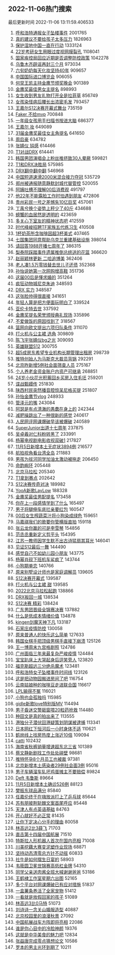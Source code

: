 ## 2022-11-06热门搜索 
最后更新时间 2022-11-06 13:11:59.406533 
1. [呼和浩特通报女子坠楼事件](https://s.weibo.com/weibo?q=%23%E5%91%BC%E5%92%8C%E6%B5%A9%E7%89%B9%E9%80%9A%E6%8A%A5%E5%A5%B3%E5%AD%90%E5%9D%A0%E6%A5%BC%E4%BA%8B%E4%BB%B6%23&t=31&band_rank=4&Refer=top) 2001765
1. [真的建议不要给孩子太多压力](https://s.weibo.com/weibo?q=%23%E7%9C%9F%E7%9A%84%E5%BB%BA%E8%AE%AE%E4%B8%8D%E8%A6%81%E7%BB%99%E5%AD%A9%E5%AD%90%E5%A4%AA%E5%A4%9A%E5%8E%8B%E5%8A%9B%23&t=31&band_rank=2&Refer=top) 1826963
1. [保护湿地中国一直在行动](https://s.weibo.com/weibo?q=%23%E4%BF%9D%E6%8A%A4%E6%B9%BF%E5%9C%B0%E4%B8%AD%E5%9B%BD%E4%B8%80%E7%9B%B4%E5%9C%A8%E8%A1%8C%E5%8A%A8%23&t=31&band_rank=3&Refer=top) 1333124
1. [22岁考研女生用眼过度视网膜裂孔](https://s.weibo.com/weibo?q=%2322%E5%B2%81%E8%80%83%E7%A0%94%E5%A5%B3%E7%94%9F%E7%94%A8%E7%9C%BC%E8%BF%87%E5%BA%A6%E8%A7%86%E7%BD%91%E8%86%9C%E8%A3%82%E5%AD%94%23&t=31&band_rank=29&Refer=top) 1108041
1. [国家疾控局回应近期是否调整防控政策](https://s.weibo.com/weibo?q=%23%E5%9B%BD%E5%AE%B6%E7%96%BE%E6%8E%A7%E5%B1%80%E5%9B%9E%E5%BA%94%E8%BF%91%E6%9C%9F%E6%98%AF%E5%90%A6%E8%B0%83%E6%95%B4%E9%98%B2%E6%8E%A7%E6%94%BF%E7%AD%96%23&t=31&band_rank=1&Refer=top) 1042278
1. [乌鲁木齐辟谣再封三个月](https://s.weibo.com/weibo?q=%23%E4%B9%8C%E9%B2%81%E6%9C%A8%E9%BD%90%E8%BE%9F%E8%B0%A3%E5%86%8D%E5%B0%81%E4%B8%89%E4%B8%AA%E6%9C%88%23&t=31&band_rank=2&Refer=top) 973034
1. [六旬奶奶每天化妆坚持40年](https://s.weibo.com/weibo?q=%23%E5%85%AD%E6%97%AC%E5%A5%B6%E5%A5%B6%E6%AF%8F%E5%A4%A9%E5%8C%96%E5%A6%86%E5%9D%9A%E6%8C%8140%E5%B9%B4%23&t=31&band_rank=1&Refer=top) 909657
1. [中国国际进口博览会](https://s.weibo.com/weibo?q=%23%E4%B8%AD%E5%9B%BD%E5%9B%BD%E9%99%85%E8%BF%9B%E5%8F%A3%E5%8D%9A%E8%A7%88%E4%BC%9A%23&t=31&band_rank=3&Refer=top) 906055
1. [何炅王凯主持金鹰节颁奖晚会](https://s.weibo.com/weibo?q=%23%E4%BD%95%E7%82%85%E7%8E%8B%E5%87%AF%E4%B8%BB%E6%8C%81%E9%87%91%E9%B9%B0%E8%8A%82%E9%A2%81%E5%A5%96%E6%99%9A%E4%BC%9A%23&t=31&band_rank=2&Refer=top) 901389
1. [金鹰奖最佳男女主提名](https://s.weibo.com/weibo?q=%23%E9%87%91%E9%B9%B0%E5%A5%96%E6%9C%80%E4%BD%B3%E7%94%B7%E5%A5%B3%E4%B8%BB%E6%8F%90%E5%90%8D%23&t=31&band_rank=24&Refer=top) 898993
1. [女生收到男友礼物打开全是拉菲草](https://s.weibo.com/weibo?q=%23%E5%A5%B3%E7%94%9F%E6%94%B6%E5%88%B0%E7%94%B7%E5%8F%8B%E7%A4%BC%E7%89%A9%E6%89%93%E5%BC%80%E5%85%A8%E6%98%AF%E6%8B%89%E8%8F%B2%E8%8D%89%23&t=31&band_rank=4&Refer=top) 856749
1. [女孩染怪病后腰长出浓密毛发](https://s.weibo.com/weibo?q=%23%E5%A5%B3%E5%AD%A9%E6%9F%93%E6%80%AA%E7%97%85%E5%90%8E%E8%85%B0%E9%95%BF%E5%87%BA%E6%B5%93%E5%AF%86%E6%AF%9B%E5%8F%91%23&t=31&band_rank=50&Refer=top) 793457
1. [王嘉尔S12决赛开幕式舞台](https://s.weibo.com/weibo?q=%23%E7%8E%8B%E5%98%89%E5%B0%94S12%E5%86%B3%E8%B5%9B%E5%BC%80%E5%B9%95%E5%BC%8F%E8%88%9E%E5%8F%B0%23&t=31&band_rank=1&Refer=top) 735159
1. [Faker 不给mvp](https://s.weibo.com/weibo?q=Faker%20%E4%B8%8D%E7%BB%99mvp&t=31&band_rank=5&Refer=top) 700848
1. [一年级女孩用手扫描书按进大脑](https://s.weibo.com/weibo?q=%23%E4%B8%80%E5%B9%B4%E7%BA%A7%E5%A5%B3%E5%AD%A9%E7%94%A8%E6%89%8B%E6%89%AB%E6%8F%8F%E4%B9%A6%E6%8C%89%E8%BF%9B%E5%A4%A7%E8%84%91%23&t=31&band_rank=9&Refer=top) 686377
1. [王嘉尔 妆](https://s.weibo.com/weibo?q=%E7%8E%8B%E5%98%89%E5%B0%94%20%E5%A6%86&t=31&band_rank=6&Refer=top) 649089
1. [31届金鹰奖最佳女主角提名](https://s.weibo.com/weibo?q=%2331%E5%B1%8A%E9%87%91%E9%B9%B0%E5%A5%96%E6%9C%80%E4%BD%B3%E5%A5%B3%E4%B8%BB%E8%A7%92%E6%8F%90%E5%90%8D%23&t=31&band_rank=5&Refer=top) 641650
1. [周启豪](https://s.weibo.com/weibo?q=%E5%91%A8%E5%90%AF%E8%B1%AA&t=31&band_rank=5&Refer=top) 634782
1. [张婧仪 钝感](https://s.weibo.com/weibo?q=%E5%BC%A0%E5%A9%A7%E4%BB%AA%20%E9%92%9D%E6%84%9F&t=31&band_rank=5&Refer=top) 614466
1. [T1对战DRX](https://s.weibo.com/weibo?q=%23T1%E5%AF%B9%E6%88%98DRX%23&t=31&band_rank=17&Refer=top) 614441
1. [韩国男团演唱会上粉丝推挤致30人晕厥](https://s.weibo.com/weibo?q=%23%E9%9F%A9%E5%9B%BD%E7%94%B7%E5%9B%A2%E6%BC%94%E5%94%B1%E4%BC%9A%E4%B8%8A%E7%B2%89%E4%B8%9D%E6%8E%A8%E6%8C%A4%E8%87%B430%E4%BA%BA%E6%99%95%E5%8E%A5%23&t=31&band_rank=31&Refer=top) 599821
1. [T1和DRX决胜局](https://s.weibo.com/weibo?q=%23T1%E5%92%8CDRX%E5%86%B3%E8%83%9C%E5%B1%80%23&t=31&band_rank=7&Refer=top) 575985
1. [DRX翻中翻中翻](https://s.weibo.com/weibo?q=%23DRX%E7%BF%BB%E4%B8%AD%E7%BF%BB%E4%B8%AD%E7%BF%BB%23&t=31&band_rank=36&Refer=top) 546968
1. [中国短道速滑2000米混合接力夺冠](https://s.weibo.com/weibo?q=%23%E4%B8%AD%E5%9B%BD%E7%9F%AD%E9%81%93%E9%80%9F%E6%BB%912000%E7%B1%B3%E6%B7%B7%E5%90%88%E6%8E%A5%E5%8A%9B%E5%A4%BA%E5%86%A0%23&t=31&band_rank=7&Refer=top) 535729
1. [郑州被通报随意静默封城代替管控](https://s.weibo.com/weibo?q=%23%E9%83%91%E5%B7%9E%E8%A2%AB%E9%80%9A%E6%8A%A5%E9%9A%8F%E6%84%8F%E9%9D%99%E9%BB%98%E5%B0%81%E5%9F%8E%E4%BB%A3%E6%9B%BF%E7%AE%A1%E6%8E%A7%23&t=31&band_rank=6&Refer=top) 520055
1. [阿姨吐槽不理解00后消费观](https://s.weibo.com/weibo?q=%23%E9%98%BF%E5%A7%A8%E5%90%90%E6%A7%BD%E4%B8%8D%E7%90%86%E8%A7%A300%E5%90%8E%E6%B6%88%E8%B4%B9%E8%A7%82%23&t=31&band_rank=7&Refer=top) 491797
1. [他22年不能露脸工作时怕遇到朋友](https://s.weibo.com/weibo?q=%23%E4%BB%9622%E5%B9%B4%E4%B8%8D%E8%83%BD%E9%9C%B2%E8%84%B8%E5%B7%A5%E4%BD%9C%E6%97%B6%E6%80%95%E9%81%87%E5%88%B0%E6%9C%8B%E5%8F%8B%23&t=31&band_rank=12&Refer=top) 472806
1. [贵州彩民一号之差憾失10亿巨奖](https://s.weibo.com/weibo?q=%23%E8%B4%B5%E5%B7%9E%E5%BD%A9%E6%B0%91%E4%B8%80%E5%8F%B7%E4%B9%8B%E5%B7%AE%E6%86%BE%E5%A4%B110%E4%BA%BF%E5%B7%A8%E5%A5%96%23&t=31&band_rank=40&Refer=top) 457061
1. [丁禹兮换个姿势上秤少了40斤](https://s.weibo.com/weibo?q=%23%E4%B8%81%E7%A6%B9%E5%85%AE%E6%8D%A2%E4%B8%AA%E5%A7%BF%E5%8A%BF%E4%B8%8A%E7%A7%A4%E5%B0%91%E4%BA%8640%E6%96%A4%23&t=31&band_rank=9&Refer=top) 434688
1. [螃蟹的血居然是透明的](https://s.weibo.com/weibo?q=%23%E8%9E%83%E8%9F%B9%E7%9A%84%E8%A1%80%E5%B1%85%E7%84%B6%E6%98%AF%E9%80%8F%E6%98%8E%E7%9A%84%23&t=31&band_rank=9&Refer=top) 423659
1. [多关心下室友的精神状态吧](https://s.weibo.com/weibo?q=%23%E5%A4%9A%E5%85%B3%E5%BF%83%E4%B8%8B%E5%AE%A4%E5%8F%8B%E7%9A%84%E7%B2%BE%E7%A5%9E%E7%8A%B6%E6%80%81%E5%90%A7%23&t=31&band_rank=8&Refer=top) 412559
1. [时代峰峻招聘TF家族五代练习生](https://s.weibo.com/weibo?q=%23%E6%97%B6%E4%BB%A3%E5%B3%B0%E5%B3%BB%E6%8B%9B%E8%81%98TF%E5%AE%B6%E6%97%8F%E4%BA%94%E4%BB%A3%E7%BB%83%E4%B9%A0%E7%94%9F%23&t=31&band_rank=11&Refer=top) 410508
1. [1杯奶茶所含咖啡因超3杯美式](https://s.weibo.com/weibo?q=%231%E6%9D%AF%E5%A5%B6%E8%8C%B6%E6%89%80%E5%90%AB%E5%92%96%E5%95%A1%E5%9B%A0%E8%B6%853%E6%9D%AF%E7%BE%8E%E5%BC%8F%23&t=31&band_rank=46&Refer=top) 407465
1. [七国集团同意帮助乌克兰重建基础设施](https://s.weibo.com/weibo?q=%23%E4%B8%83%E5%9B%BD%E9%9B%86%E5%9B%A2%E5%90%8C%E6%84%8F%E5%B8%AE%E5%8A%A9%E4%B9%8C%E5%85%8B%E5%85%B0%E9%87%8D%E5%BB%BA%E5%9F%BA%E7%A1%80%E8%AE%BE%E6%96%BD%23&t=31&band_rank=10&Refer=top) 398014
1. [请回答1988开播七周年了](https://s.weibo.com/weibo?q=%23%E8%AF%B7%E5%9B%9E%E7%AD%941988%E5%BC%80%E6%92%AD%E4%B8%83%E5%91%A8%E5%B9%B4%E4%BA%86%23&t=31&band_rank=28&Refer=top) 386315
1. [梨泰院踩踏事件遗属推倒总统送的花篮](https://s.weibo.com/weibo?q=%23%E6%A2%A8%E6%B3%B0%E9%99%A2%E8%B8%A9%E8%B8%8F%E4%BA%8B%E4%BB%B6%E9%81%97%E5%B1%9E%E6%8E%A8%E5%80%92%E6%80%BB%E7%BB%9F%E9%80%81%E7%9A%84%E8%8A%B1%E7%AF%AE%23&t=31&band_rank=10&Refer=top) 366620
1. [赵丽颖林更新 二哈追博美](https://s.weibo.com/weibo?q=%E8%B5%B5%E4%B8%BD%E9%A2%96%E6%9E%97%E6%9B%B4%E6%96%B0%20%E4%BA%8C%E5%93%88%E8%BF%BD%E5%8D%9A%E7%BE%8E&t=31&band_rank=11&Refer=top) 362406
1. [老人凑1.5万零钱替去世儿子还债](https://s.weibo.com/weibo?q=%23%E8%80%81%E4%BA%BA%E5%87%911.5%E4%B8%87%E9%9B%B6%E9%92%B1%E6%9B%BF%E5%8E%BB%E4%B8%96%E5%84%BF%E5%AD%90%E8%BF%98%E5%80%BA%23&t=31&band_rank=10&Refer=top) 352368
1. [孙怡说她第一次网购增高鞋](https://s.weibo.com/weibo?q=%23%E5%AD%99%E6%80%A1%E8%AF%B4%E5%A5%B9%E7%AC%AC%E4%B8%80%E6%AC%A1%E7%BD%91%E8%B4%AD%E5%A2%9E%E9%AB%98%E9%9E%8B%23&t=31&band_rank=11&Refer=top) 351736
1. [这届00后是懂求婚的](https://s.weibo.com/weibo?q=%23%E8%BF%99%E5%B1%8A00%E5%90%8E%E6%98%AF%E6%87%82%E6%B1%82%E5%A9%9A%E7%9A%84%23&t=31&band_rank=19&Refer=top) 351264
1. [疯狂动物城尼克朱迪](https://s.weibo.com/weibo?q=%E7%96%AF%E7%8B%82%E5%8A%A8%E7%89%A9%E5%9F%8E%E5%B0%BC%E5%85%8B%E6%9C%B1%E8%BF%AA&t=31&band_rank=14&Refer=top) 348593
1. [DRX 实力](https://s.weibo.com/weibo?q=DRX%20%E5%AE%9E%E5%8A%9B&t=31&band_rank=13&Refer=top) 348587
1. [这张脸帅得很直接](https://s.weibo.com/weibo?q=%23%E8%BF%99%E5%BC%A0%E8%84%B8%E5%B8%85%E5%BE%97%E5%BE%88%E7%9B%B4%E6%8E%A5%23&t=31&band_rank=12&Refer=top) 341651
1. [年轻人算是把方便面玩明白了](https://s.weibo.com/weibo?q=%23%E5%B9%B4%E8%BD%BB%E4%BA%BA%E7%AE%97%E6%98%AF%E6%8A%8A%E6%96%B9%E4%BE%BF%E9%9D%A2%E7%8E%A9%E6%98%8E%E7%99%BD%E4%BA%86%23&t=31&band_rank=39&Refer=top) 339524
1. [亚伦卡特去世](https://s.weibo.com/weibo?q=%23%E4%BA%9A%E4%BC%A6%E5%8D%A1%E7%89%B9%E5%8E%BB%E4%B8%96%23&t=31&band_rank=15&Refer=top) 337592
1. [金鹰奖提名荣誉颁授典礼现场](https://s.weibo.com/weibo?q=%23%E9%87%91%E9%B9%B0%E5%A5%96%E6%8F%90%E5%90%8D%E8%8D%A3%E8%AA%89%E9%A2%81%E6%8E%88%E5%85%B8%E7%A4%BC%E7%8E%B0%E5%9C%BA%23&t=31&band_rank=14&Refer=top) 335896
1. [不爱做饭的原因找到了](https://s.weibo.com/weibo?q=%23%E4%B8%8D%E7%88%B1%E5%81%9A%E9%A5%AD%E7%9A%84%E5%8E%9F%E5%9B%A0%E6%89%BE%E5%88%B0%E4%BA%86%23&t=31&band_rank=27&Refer=top) 318567
1. [篮网向欧文提出六项归队条件](https://s.weibo.com/weibo?q=%23%E7%AF%AE%E7%BD%91%E5%90%91%E6%AC%A7%E6%96%87%E6%8F%90%E5%87%BA%E5%85%AD%E9%A1%B9%E5%BD%92%E9%98%9F%E6%9D%A1%E4%BB%B6%23&t=31&band_rank=16&Refer=top) 311070
1. [打火机与公主裙 选角](https://s.weibo.com/weibo?q=%E6%89%93%E7%81%AB%E6%9C%BA%E4%B8%8E%E5%85%AC%E4%B8%BB%E8%A3%99%20%E9%80%89%E8%A7%92&t=31&band_rank=13&Refer=top) 309809
1. [陈飞宇张婧仪bg之光](https://s.weibo.com/weibo?q=%23%E9%99%88%E9%A3%9E%E5%AE%87%E5%BC%A0%E5%A9%A7%E4%BB%AAbg%E4%B9%8B%E5%85%89%23&t=31&band_rank=16&Refer=top) 309093
1. [英雄联盟S12](https://s.weibo.com/weibo?q=%23%E8%8B%B1%E9%9B%84%E8%81%94%E7%9B%9FS12%23&t=31&band_rank=15&Refer=top) 300755
1. [超5成房东希望专业机构长期管理出租房](https://s.weibo.com/weibo?q=%23%E8%B6%855%E6%88%90%E6%88%BF%E4%B8%9C%E5%B8%8C%E6%9C%9B%E4%B8%93%E4%B8%9A%E6%9C%BA%E6%9E%84%E9%95%BF%E6%9C%9F%E7%AE%A1%E7%90%86%E5%87%BA%E7%A7%9F%E6%88%BF%23&t=31&band_rank=46&Refer=top) 298739
1. [推特创始人为马斯克大裁员背锅](https://s.weibo.com/weibo?q=%23%E6%8E%A8%E7%89%B9%E5%88%9B%E5%A7%8B%E4%BA%BA%E4%B8%BA%E9%A9%AC%E6%96%AF%E5%85%8B%E5%A4%A7%E8%A3%81%E5%91%98%E8%83%8C%E9%94%85%23&t=31&band_rank=18&Refer=top) 292291
1. [北京昨新增5例社会面筛查人员](https://s.weibo.com/weibo?q=%23%E5%8C%97%E4%BA%AC%E6%98%A8%E6%96%B0%E5%A2%9E5%E4%BE%8B%E7%A4%BE%E4%BC%9A%E9%9D%A2%E7%AD%9B%E6%9F%A5%E4%BA%BA%E5%91%98%23&t=31&band_rank=18&Refer=top) 275167
1. [个人养老金资金账户内资产可继承](https://s.weibo.com/weibo?q=%23%E4%B8%AA%E4%BA%BA%E5%85%BB%E8%80%81%E9%87%91%E8%B5%84%E9%87%91%E8%B4%A6%E6%88%B7%E5%86%85%E8%B5%84%E4%BA%A7%E5%8F%AF%E7%BB%A7%E6%89%BF%23&t=31&band_rank=14&Refer=top) 268851
1. [24岁小伙花光积蓄回乡买房入住毛坯](https://s.weibo.com/weibo?q=%2324%E5%B2%81%E5%B0%8F%E4%BC%99%E8%8A%B1%E5%85%89%E7%A7%AF%E8%93%84%E5%9B%9E%E4%B9%A1%E4%B9%B0%E6%88%BF%E5%85%A5%E4%BD%8F%E6%AF%9B%E5%9D%AF%23&t=31&band_rank=15&Refer=top) 259201
1. [谍战甄嬛传](https://s.weibo.com/weibo?q=%23%E8%B0%8D%E6%88%98%E7%94%84%E5%AC%9B%E4%BC%A0%23&t=31&band_rank=16&Refer=top) 251830
1. [陕西村民突然播音腔惊呆尼格买提](https://s.weibo.com/weibo?q=%23%E9%99%95%E8%A5%BF%E6%9D%91%E6%B0%91%E7%AA%81%E7%84%B6%E6%92%AD%E9%9F%B3%E8%85%94%E6%83%8A%E5%91%86%E5%B0%BC%E6%A0%BC%E4%B9%B0%E6%8F%90%23&t=31&band_rank=17&Refer=top) 251807
1. [孙怡金鹰节vlog](https://s.weibo.com/weibo?q=%23%E5%AD%99%E6%80%A1%E9%87%91%E9%B9%B0%E8%8A%82vlog%23&t=31&band_rank=18&Refer=top) 248933
1. [管泽元的嘴](https://s.weibo.com/weibo?q=%23%E7%AE%A1%E6%B3%BD%E5%85%83%E7%9A%84%E5%98%B4%23&t=31&band_rank=23&Refer=top) 243084
1. [阿瑟是有点清澈的愚蠢在身上的](https://s.weibo.com/weibo?q=%23%E9%98%BF%E7%91%9F%E6%98%AF%E6%9C%89%E7%82%B9%E6%B8%85%E6%BE%88%E7%9A%84%E6%84%9A%E8%A0%A2%E5%9C%A8%E8%BA%AB%E4%B8%8A%E7%9A%84%23&t=31&band_rank=21&Refer=top) 242344
1. [减肥操跳出了一种很新的感觉](https://s.weibo.com/weibo?q=%23%E5%87%8F%E8%82%A5%E6%93%8D%E8%B7%B3%E5%87%BA%E4%BA%86%E4%B8%80%E7%A7%8D%E5%BE%88%E6%96%B0%E7%9A%84%E6%84%9F%E8%A7%89%23&t=31&band_rank=30&Refer=top) 240617
1. [人民网评网课爆破早该被爆破](https://s.weibo.com/weibo?q=%23%E4%BA%BA%E6%B0%91%E7%BD%91%E8%AF%84%E7%BD%91%E8%AF%BE%E7%88%86%E7%A0%B4%E6%97%A9%E8%AF%A5%E8%A2%AB%E7%88%86%E7%A0%B4%23&t=31&band_rank=50&Refer=top) 240589
1. [SuperJunior出道十七周年](https://s.weibo.com/weibo?q=SuperJunior%E5%87%BA%E9%81%93%E5%8D%81%E4%B8%83%E5%91%A8%E5%B9%B4&t=31&band_rank=22&Refer=top) 237875
1. [吴卓羲对仁科粉转黑了](https://s.weibo.com/weibo?q=%23%E5%90%B4%E5%8D%93%E7%BE%B2%E5%AF%B9%E4%BB%81%E7%A7%91%E7%B2%89%E8%BD%AC%E9%BB%91%E4%BA%86%23&t=31&band_rank=26&Refer=top) 233991
1. [杨幂电视剧电影收视双破1](https://s.weibo.com/weibo?q=%23%E6%9D%A8%E5%B9%82%E7%94%B5%E8%A7%86%E5%89%A7%E7%94%B5%E5%BD%B1%E6%94%B6%E8%A7%86%E5%8F%8C%E7%A0%B41%23&t=31&band_rank=37&Refer=top) 217827
1. [11月5日新增本土无症状3894例](https://s.weibo.com/weibo?q=%2311%E6%9C%885%E6%97%A5%E6%96%B0%E5%A2%9E%E6%9C%AC%E5%9C%9F%E6%97%A0%E7%97%87%E7%8A%B63894%E4%BE%8B%23&t=31&band_rank=24&Refer=top) 216577
1. [航拍视角看台湾全岛](https://s.weibo.com/weibo?q=%23%E8%88%AA%E6%8B%8D%E8%A7%86%E8%A7%92%E7%9C%8B%E5%8F%B0%E6%B9%BE%E5%85%A8%E5%B2%9B%23&t=31&band_rank=31&Refer=top) 211883
1. [男孩为拔河同学加油太激动被拖走](https://s.weibo.com/weibo?q=%23%E7%94%B7%E5%AD%A9%E4%B8%BA%E6%8B%94%E6%B2%B3%E5%90%8C%E5%AD%A6%E5%8A%A0%E6%B2%B9%E5%A4%AA%E6%BF%80%E5%8A%A8%E8%A2%AB%E6%8B%96%E8%B5%B0%23&t=31&band_rank=45&Refer=top) 206450
1. [命韵峋环](https://s.weibo.com/weibo?q=%23%E5%91%BD%E9%9F%B5%E5%B3%8B%E7%8E%AF%23&t=31&band_rank=41&Refer=top) 205448
1. [北京马拉松](https://s.weibo.com/weibo?q=%23%E5%8C%97%E4%BA%AC%E9%A9%AC%E6%8B%89%E6%9D%BE%23&t=31&band_rank=25&Refer=top) 205340
1. [T1拿到赛点](https://s.weibo.com/weibo?q=%23T1%E6%8B%BF%E5%88%B0%E8%B5%9B%E7%82%B9%23&t=31&band_rank=35&Refer=top) 202642
1. [S12决赛传奇对决](https://s.weibo.com/weibo?q=%23S12%E5%86%B3%E8%B5%9B%E4%BC%A0%E5%A5%87%E5%AF%B9%E5%86%B3%23&t=31&band_rank=48&Refer=top) 189982
1. [YooA新歌LayLow](https://s.weibo.com/weibo?q=%23YooA%E6%96%B0%E6%AD%8CLayLow%23&t=31&band_rank=26&Refer=top) 188328
1. [金鹰奖最佳男配提名](https://s.weibo.com/weibo?q=%23%E9%87%91%E9%B9%B0%E5%A5%96%E6%9C%80%E4%BD%B3%E7%94%B7%E9%85%8D%E6%8F%90%E5%90%8D%23&t=31&band_rank=33&Refer=top) 173458
1. [你在上一段感情学到了什么](https://s.weibo.com/weibo?q=%23%E4%BD%A0%E5%9C%A8%E4%B8%8A%E4%B8%80%E6%AE%B5%E6%84%9F%E6%83%85%E5%AD%A6%E5%88%B0%E4%BA%86%E4%BB%80%E4%B9%88%23&t=31&band_rank=19&Refer=top) 165497
1. [男子将腿伸车底拦亲要红包](https://s.weibo.com/weibo?q=%23%E7%94%B7%E5%AD%90%E5%B0%86%E8%85%BF%E4%BC%B8%E8%BD%A6%E5%BA%95%E6%8B%A6%E4%BA%B2%E8%A6%81%E7%BA%A2%E5%8C%85%23&t=31&band_rank=44&Refer=top) 160547
1. [00后女生榨蔬菜汁将小狗染成绿色](https://s.weibo.com/weibo?q=%2300%E5%90%8E%E5%A5%B3%E7%94%9F%E6%A6%A8%E8%94%AC%E8%8F%9C%E6%B1%81%E5%B0%86%E5%B0%8F%E7%8B%97%E6%9F%93%E6%88%90%E7%BB%BF%E8%89%B2%23&t=31&band_rank=20&Refer=top) 159651
1. [马嘉祺我们的歌要你管横版直拍](https://s.weibo.com/weibo?q=%23%E9%A9%AC%E5%98%89%E7%A5%BA%E6%88%91%E4%BB%AC%E7%9A%84%E6%AD%8C%E8%A6%81%E4%BD%A0%E7%AE%A1%E6%A8%AA%E7%89%88%E7%9B%B4%E6%8B%8D%23&t=31&band_rank=31&Refer=top) 159118
1. [张云龙你赢的可是李雪琴](https://s.weibo.com/weibo?q=%23%E5%BC%A0%E4%BA%91%E9%BE%99%E4%BD%A0%E8%B5%A2%E7%9A%84%E5%8F%AF%E6%98%AF%E6%9D%8E%E9%9B%AA%E7%90%B4%23&t=31&band_rank=22&Refer=top) 154856
1. [范丞丞重新定义剪平头](https://s.weibo.com/weibo?q=%23%E8%8C%83%E4%B8%9E%E4%B8%9E%E9%87%8D%E6%96%B0%E5%AE%9A%E4%B9%89%E5%89%AA%E5%B9%B3%E5%A4%B4%23&t=31&band_rank=23&Refer=top) 154395
1. [江苏一教师因学生默不出古诗猛扇其耳光](https://s.weibo.com/weibo?q=%23%E6%B1%9F%E8%8B%8F%E4%B8%80%E6%95%99%E5%B8%88%E5%9B%A0%E5%AD%A6%E7%94%9F%E9%BB%98%E4%B8%8D%E5%87%BA%E5%8F%A4%E8%AF%97%E7%8C%9B%E6%89%87%E5%85%B6%E8%80%B3%E5%85%89%23&t=31&band_rank=25&Refer=top) 146041
1. [见证S12最后一舞](https://s.weibo.com/weibo?q=%23%E8%A7%81%E8%AF%81S12%E6%9C%80%E5%90%8E%E4%B8%80%E8%88%9E%23&t=31&band_rank=24&Refer=top) 144490
1. [感觉自己不如幼儿园小朋友](https://s.weibo.com/weibo?q=%23%E6%84%9F%E8%A7%89%E8%87%AA%E5%B7%B1%E4%B8%8D%E5%A6%82%E5%B9%BC%E5%84%BF%E5%9B%AD%E5%B0%8F%E6%9C%8B%E5%8F%8B%23&t=31&band_rank=26&Refer=top) 143775
1. [杨幂肖砚下班机车鲨疯了](https://s.weibo.com/weibo?q=%23%E6%9D%A8%E5%B9%82%E8%82%96%E7%A0%9A%E4%B8%8B%E7%8F%AD%E6%9C%BA%E8%BD%A6%E9%B2%A8%E7%96%AF%E4%BA%86%23&t=31&band_rank=31&Refer=top) 143744
1. [小狗期单恋](https://s.weibo.com/weibo?q=%E5%B0%8F%E7%8B%97%E6%9C%9F%E5%8D%95%E6%81%8B&t=31&band_rank=29&Refer=top) 140766
1. [原来别墅设计师也是家庭调解员](https://s.weibo.com/weibo?q=%23%E5%8E%9F%E6%9D%A5%E5%88%AB%E5%A2%85%E8%AE%BE%E8%AE%A1%E5%B8%88%E4%B9%9F%E6%98%AF%E5%AE%B6%E5%BA%AD%E8%B0%83%E8%A7%A3%E5%91%98%23&t=31&band_rank=28&Refer=top) 139605
1. [S12决赛开幕式](https://s.weibo.com/weibo?q=%23S12%E5%86%B3%E8%B5%9B%E5%BC%80%E5%B9%95%E5%BC%8F%23&t=31&band_rank=29&Refer=top) 139587
1. [打火机与公主裙 甜](https://s.weibo.com/weibo?q=%E6%89%93%E7%81%AB%E6%9C%BA%E4%B8%8E%E5%85%AC%E4%B8%BB%E8%A3%99%20%E7%94%9C&t=31&band_rank=26&Refer=top) 139585
1. [2022北京马拉松起跑](https://s.weibo.com/weibo?q=%232022%E5%8C%97%E4%BA%AC%E9%A9%AC%E6%8B%89%E6%9D%BE%E8%B5%B7%E8%B7%91%23&t=31&band_rank=30&Refer=top) 138866
1. [DRX扳回一城](https://s.weibo.com/weibo?q=%23DRX%E6%89%B3%E5%9B%9E%E4%B8%80%E5%9F%8E%23&t=31&band_rank=30&Refer=top) 138534
1. [S12决赛 精彩](https://s.weibo.com/weibo?q=S12%E5%86%B3%E8%B5%9B%20%E7%B2%BE%E5%BD%A9&t=31&band_rank=31&Refer=top) 138424
1. [广东男团晋级全锦赛决赛](https://s.weibo.com/weibo?q=%23%E5%B9%BF%E4%B8%9C%E7%94%B7%E5%9B%A2%E6%99%8B%E7%BA%A7%E5%85%A8%E9%94%A6%E8%B5%9B%E5%86%B3%E8%B5%9B%23&t=31&band_rank=27&Refer=top) 137882
1. [什么是低成本情绪价值](https://s.weibo.com/weibo?q=%23%E4%BB%80%E4%B9%88%E6%98%AF%E4%BD%8E%E6%88%90%E6%9C%AC%E6%83%85%E7%BB%AA%E4%BB%B7%E5%80%BC%23&t=31&band_rank=50&Refer=top) 134878
1. [kingen剑魔天神下凡](https://s.weibo.com/weibo?q=%23kingen%E5%89%91%E9%AD%94%E5%A4%A9%E7%A5%9E%E4%B8%8B%E5%87%A1%23&t=31&band_rank=37&Refer=top) 133187
1. [石家庄疫情防控](https://s.weibo.com/weibo?q=%23%E7%9F%B3%E5%AE%B6%E5%BA%84%E7%96%AB%E6%83%85%E9%98%B2%E6%8E%A7%23&t=31&band_rank=28&Refer=top) 130058
1. [原来普通人的快乐这么简单](https://s.weibo.com/weibo?q=%23%E5%8E%9F%E6%9D%A5%E6%99%AE%E9%80%9A%E4%BA%BA%E7%9A%84%E5%BF%AB%E4%B9%90%E8%BF%99%E4%B9%88%E7%AE%80%E5%8D%95%23&t=31&band_rank=33&Refer=top) 127633
1. [韩国女棋手把顶级男棋手直接下崩溃](https://s.weibo.com/weibo?q=%23%E9%9F%A9%E5%9B%BD%E5%A5%B3%E6%A3%8B%E6%89%8B%E6%8A%8A%E9%A1%B6%E7%BA%A7%E7%94%B7%E6%A3%8B%E6%89%8B%E7%9B%B4%E6%8E%A5%E4%B8%8B%E5%B4%A9%E6%BA%83%23&t=31&band_rank=29&Refer=top) 125126
1. [王一博周末九宫格剧照](https://s.weibo.com/weibo?q=%23%E7%8E%8B%E4%B8%80%E5%8D%9A%E5%91%A8%E6%9C%AB%E4%B9%9D%E5%AE%AB%E6%A0%BC%E5%89%A7%E7%85%A7%23&t=31&band_rank=32&Refer=top) 124786
1. [广州面临三年来最复杂严峻疫情](https://s.weibo.com/weibo?q=%23%E5%B9%BF%E5%B7%9E%E9%9D%A2%E4%B8%B4%E4%B8%89%E5%B9%B4%E6%9D%A5%E6%9C%80%E5%A4%8D%E6%9D%82%E4%B8%A5%E5%B3%BB%E7%96%AB%E6%83%85%23&t=31&band_rank=33&Refer=top) 124484
1. [宝宝趴床上大哭起身后逗笑旁人](https://s.weibo.com/weibo?q=%23%E5%AE%9D%E5%AE%9D%E8%B6%B4%E5%BA%8A%E4%B8%8A%E5%A4%A7%E5%93%AD%E8%B5%B7%E8%BA%AB%E5%90%8E%E9%80%97%E7%AC%91%E6%97%81%E4%BA%BA%23&t=31&band_rank=44&Refer=top) 123820
1. [福克斯超远三分绝杀魔术](https://s.weibo.com/weibo?q=%23%E7%A6%8F%E5%85%8B%E6%96%AF%E8%B6%85%E8%BF%9C%E4%B8%89%E5%88%86%E7%BB%9D%E6%9D%80%E9%AD%94%E6%9C%AF%23&t=31&band_rank=34&Refer=top) 123481
1. [呼和浩特女子坠楼事件时间线](https://s.weibo.com/weibo?q=%23%E5%91%BC%E5%92%8C%E6%B5%A9%E7%89%B9%E5%A5%B3%E5%AD%90%E5%9D%A0%E6%A5%BC%E4%BA%8B%E4%BB%B6%E6%97%B6%E9%97%B4%E7%BA%BF%23&t=31&band_rank=42&Refer=top) 123126
1. [这是把动物园搬进房间了吧](https://s.weibo.com/weibo?q=%23%E8%BF%99%E6%98%AF%E6%8A%8A%E5%8A%A8%E7%89%A9%E5%9B%AD%E6%90%AC%E8%BF%9B%E6%88%BF%E9%97%B4%E4%BA%86%E5%90%A7%23&t=31&band_rank=38&Refer=top) 116754
1. [云南姑娘种的咖啡豆走进联合国](https://s.weibo.com/weibo?q=%23%E4%BA%91%E5%8D%97%E5%A7%91%E5%A8%98%E7%A7%8D%E7%9A%84%E5%92%96%E5%95%A1%E8%B1%86%E8%B5%B0%E8%BF%9B%E8%81%94%E5%90%88%E5%9B%BD%23&t=31&band_rank=49&Refer=top) 116617
1. [LPL输得不冤](https://s.weibo.com/weibo?q=LPL%E8%BE%93%E5%BE%97%E4%B8%8D%E5%86%A4&t=31&band_rank=33&Refer=top) 116021
1. [小狗也会孤独吗](https://s.weibo.com/weibo?q=%23%E5%B0%8F%E7%8B%97%E4%B9%9F%E4%BC%9A%E5%AD%A4%E7%8B%AC%E5%90%97%23&t=31&band_rank=34&Refer=top) 115985
1. [gidle新歌love特别版MV](https://s.weibo.com/weibo?q=%23gidle%E6%96%B0%E6%AD%8Clove%E7%89%B9%E5%88%AB%E7%89%88MV%23&t=31&band_rank=47&Refer=top) 114494
1. [男子昏迷交警砸窗喂20粒药抢救](https://s.weibo.com/weibo?q=%23%E7%94%B7%E5%AD%90%E6%98%8F%E8%BF%B7%E4%BA%A4%E8%AD%A6%E7%A0%B8%E7%AA%97%E5%96%8220%E7%B2%92%E8%8D%AF%E6%8A%A2%E6%95%91%23&t=31&band_rank=38&Refer=top) 114480
1. [种田文是真的拍出来了](https://s.weibo.com/weibo?q=%23%E7%A7%8D%E7%94%B0%E6%96%87%E6%98%AF%E7%9C%9F%E7%9A%84%E6%8B%8D%E5%87%BA%E6%9D%A5%E4%BA%86%23&t=31&band_rank=35&Refer=top) 113555
1. [港独分子潜伏回港疑策划阴谋被逮捕](https://s.weibo.com/weibo?q=%23%E6%B8%AF%E7%8B%AC%E5%88%86%E5%AD%90%E6%BD%9C%E4%BC%8F%E5%9B%9E%E6%B8%AF%E7%96%91%E7%AD%96%E5%88%92%E9%98%B4%E8%B0%8B%E8%A2%AB%E9%80%AE%E6%8D%95%23&t=31&band_rank=36&Refer=top) 113341
1. [日本网红下恒河后一小时身体不适](https://s.weibo.com/weibo?q=%23%E6%97%A5%E6%9C%AC%E7%BD%91%E7%BA%A2%E4%B8%8B%E6%81%92%E6%B2%B3%E5%90%8E%E4%B8%80%E5%B0%8F%E6%97%B6%E8%BA%AB%E4%BD%93%E4%B8%8D%E9%80%82%23&t=31&band_rank=37&Refer=top) 110621
1. [鹤岗线上找房热度上涨近10倍](https://s.weibo.com/weibo?q=%23%E9%B9%A4%E5%B2%97%E7%BA%BF%E4%B8%8A%E6%89%BE%E6%88%BF%E7%83%AD%E5%BA%A6%E4%B8%8A%E6%B6%A8%E8%BF%9110%E5%80%8D%23&t=31&band_rank=45&Refer=top) 109094
1. [catti](https://s.weibo.com/weibo?q=catti&t=31&band_rank=43&Refer=top) 102432
1. [海南省秋裤销量增速超东北三省](https://s.weibo.com/weibo?q=%23%E6%B5%B7%E5%8D%97%E7%9C%81%E7%A7%8B%E8%A3%A4%E9%94%80%E9%87%8F%E5%A2%9E%E9%80%9F%E8%B6%85%E4%B8%9C%E5%8C%97%E4%B8%89%E7%9C%81%23&t=31&band_rank=46&Refer=top) 101389
1. [蔡文静新剧找工作处处碰壁](https://s.weibo.com/weibo?q=%23%E8%94%A1%E6%96%87%E9%9D%99%E6%96%B0%E5%89%A7%E6%89%BE%E5%B7%A5%E4%BD%9C%E5%A4%84%E5%A4%84%E7%A2%B0%E5%A3%81%23&t=31&band_rank=42&Refer=top) 98681
1. [推特怀孕8个月员工也被裁](https://s.weibo.com/weibo?q=%23%E6%8E%A8%E7%89%B9%E6%80%80%E5%AD%958%E4%B8%AA%E6%9C%88%E5%91%98%E5%B7%A5%E4%B9%9F%E8%A2%AB%E8%A3%81%23&t=31&band_rank=38&Refer=top) 97381
1. [北京新增本土感染者29例社会面3例](https://s.weibo.com/weibo?q=%23%E5%8C%97%E4%BA%AC%E6%96%B0%E5%A2%9E%E6%9C%AC%E5%9C%9F%E6%84%9F%E6%9F%93%E8%80%8529%E4%BE%8B%E7%A4%BE%E4%BC%9A%E9%9D%A23%E4%BE%8B%23&t=31&band_rank=39&Refer=top) 95016
1. [男子车辆溜车轧坏鸡蛋摊主不要赔偿](https://s.weibo.com/weibo?q=%23%E7%94%B7%E5%AD%90%E8%BD%A6%E8%BE%86%E6%BA%9C%E8%BD%A6%E8%BD%A7%E5%9D%8F%E9%B8%A1%E8%9B%8B%E6%91%8A%E4%B8%BB%E4%B8%8D%E8%A6%81%E8%B5%94%E5%81%BF%23&t=31&band_rank=43&Refer=top) 89824
1. [Deft 韦鲁斯](https://s.weibo.com/weibo?q=Deft%20%E9%9F%A6%E9%B2%81%E6%96%AF&t=31&band_rank=43&Refer=top) 89664
1. [11月5日新增本土确诊526例](https://s.weibo.com/weibo?q=%2311%E6%9C%885%E6%97%A5%E6%96%B0%E5%A2%9E%E6%9C%AC%E5%9C%9F%E7%A1%AE%E8%AF%8A526%E4%BE%8B%23&t=31&band_rank=44&Refer=top) 88123
1. [樊振东球品满分](https://s.weibo.com/weibo?q=%23%E6%A8%8A%E6%8C%AF%E4%B8%9C%E7%90%83%E5%93%81%E6%BB%A1%E5%88%86%23&t=31&band_rank=40&Refer=top) 85840
1. [任嘉伦终于在嗨放派打上了乒乓球](https://s.weibo.com/weibo?q=%23%E4%BB%BB%E5%98%89%E4%BC%A6%E7%BB%88%E4%BA%8E%E5%9C%A8%E5%97%A8%E6%94%BE%E6%B4%BE%E6%89%93%E4%B8%8A%E4%BA%86%E4%B9%92%E4%B9%93%E7%90%83%23&t=31&band_rank=41&Refer=top) 85644
1. [苏有朋披荆斩棘文案首尾呼应](https://s.weibo.com/weibo?q=%23%E8%8B%8F%E6%9C%89%E6%9C%8B%E6%8A%AB%E8%8D%86%E6%96%A9%E6%A3%98%E6%96%87%E6%A1%88%E9%A6%96%E5%B0%BE%E5%91%BC%E5%BA%94%23&t=31&band_rank=42&Refer=top) 85448
1. [天津人有点英语基础](https://s.weibo.com/weibo?q=%23%E5%A4%A9%E6%B4%A5%E4%BA%BA%E6%9C%89%E7%82%B9%E8%8B%B1%E8%AF%AD%E5%9F%BA%E7%A1%80%23&t=31&band_rank=43&Refer=top) 84763
1. [开心就好不必正常](https://s.weibo.com/weibo?q=%23%E5%BC%80%E5%BF%83%E5%B0%B1%E5%A5%BD%E4%B8%8D%E5%BF%85%E6%AD%A3%E5%B8%B8%23&t=31&band_rank=44&Refer=top) 81435
1. [让你下定决心分手的理由](https://s.weibo.com/weibo?q=%23%E8%AE%A9%E4%BD%A0%E4%B8%8B%E5%AE%9A%E5%86%B3%E5%BF%83%E5%88%86%E6%89%8B%E7%9A%84%E7%90%86%E7%94%B1%23&t=31&band_rank=50&Refer=top) 80058
1. [林高远2比3薛飞](https://s.weibo.com/weibo?q=%23%E6%9E%97%E9%AB%98%E8%BF%9C2%E6%AF%943%E8%96%9B%E9%A3%9E%23&t=31&band_rank=45&Refer=top) 71703
1. [直击第十四届中国航展](https://s.weibo.com/weibo?q=%23%E7%9B%B4%E5%87%BB%E7%AC%AC%E5%8D%81%E5%9B%9B%E5%B1%8A%E4%B8%AD%E5%9B%BD%E8%88%AA%E5%B1%95%23&t=31&band_rank=48&Refer=top) 71510
1. [特斯拉人形机器人首次在国内亮相](https://s.weibo.com/weibo?q=%23%E7%89%B9%E6%96%AF%E6%8B%89%E4%BA%BA%E5%BD%A2%E6%9C%BA%E5%99%A8%E4%BA%BA%E9%A6%96%E6%AC%A1%E5%9C%A8%E5%9B%BD%E5%86%85%E4%BA%AE%E7%9B%B8%23&t=31&band_rank=46&Refer=top) 71008
1. [川美挖藕大赛变泥塑作业现场](https://s.weibo.com/weibo?q=%23%E5%B7%9D%E7%BE%8E%E6%8C%96%E8%97%95%E5%A4%A7%E8%B5%9B%E5%8F%98%E6%B3%A5%E5%A1%91%E4%BD%9C%E4%B8%9A%E7%8E%B0%E5%9C%BA%23&t=31&band_rank=50&Refer=top) 68871
1. [坚持动态清零总方针不动摇](https://s.weibo.com/weibo?q=%23%E5%9D%9A%E6%8C%81%E5%8A%A8%E6%80%81%E6%B8%85%E9%9B%B6%E6%80%BB%E6%96%B9%E9%92%88%E4%B8%8D%E5%8A%A8%E6%91%87%23&t=31&band_rank=46&Refer=top) 60833
1. [社牛是如何摆生日宴的](https://s.weibo.com/weibo?q=%23%E7%A4%BE%E7%89%9B%E6%98%AF%E5%A6%82%E4%BD%95%E6%91%86%E7%94%9F%E6%97%A5%E5%AE%B4%E7%9A%84%23&t=31&band_rank=50&Refer=top) 58903
1. [韦筱圆卫冕世锦赛高低杠金牌](https://s.weibo.com/weibo?q=%23%E9%9F%A6%E7%AD%B1%E5%9C%86%E5%8D%AB%E5%86%95%E4%B8%96%E9%94%A6%E8%B5%9B%E9%AB%98%E4%BD%8E%E6%9D%A0%E9%87%91%E7%89%8C%23&t=31&band_rank=42&Refer=top) 54310
1. [同学父亲送肉酱全班大喊谢谢爸爸](https://s.weibo.com/weibo?q=%23%E5%90%8C%E5%AD%A6%E7%88%B6%E4%BA%B2%E9%80%81%E8%82%89%E9%85%B1%E5%85%A8%E7%8F%AD%E5%A4%A7%E5%96%8A%E8%B0%A2%E8%B0%A2%E7%88%B8%E7%88%B8%23&t=31&band_rank=47&Refer=top) 53186
1. [王鹤棣工作室星期六出图](https://s.weibo.com/weibo?q=%23%E7%8E%8B%E9%B9%A4%E6%A3%A3%E5%B7%A5%E4%BD%9C%E5%AE%A4%E6%98%9F%E6%9C%9F%E5%85%AD%E5%87%BA%E5%9B%BE%23&t=31&band_rank=41&Refer=top) 52165
1. [多个平台对网课爆破已有应对措施](https://s.weibo.com/weibo?q=%23%E5%A4%9A%E4%B8%AA%E5%B9%B3%E5%8F%B0%E5%AF%B9%E7%BD%91%E8%AF%BE%E7%88%86%E7%A0%B4%E5%B7%B2%E6%9C%89%E5%BA%94%E5%AF%B9%E6%8E%AA%E6%96%BD%23&t=31&band_rank=50&Refer=top) 51837
1. [一盒薯条养活了全家宠物](https://s.weibo.com/weibo?q=%23%E4%B8%80%E7%9B%92%E8%96%AF%E6%9D%A1%E5%85%BB%E6%B4%BB%E4%BA%86%E5%85%A8%E5%AE%B6%E5%AE%A0%E7%89%A9%23&t=31&band_rank=48&Refer=top) 51412
1. [一看就是放假回家的孩子](https://s.weibo.com/weibo?q=%23%E4%B8%80%E7%9C%8B%E5%B0%B1%E6%98%AF%E6%94%BE%E5%81%87%E5%9B%9E%E5%AE%B6%E7%9A%84%E5%AD%A9%E5%AD%90%23&t=31&band_rank=49&Refer=top) 51089
1. [林高远3比0马特](https://s.weibo.com/weibo?q=%23%E6%9E%97%E9%AB%98%E8%BF%9C3%E6%AF%940%E9%A9%AC%E7%89%B9%23&t=31&band_rank=50&Refer=top) 51073
1. [刘诗诗一念关山婚服造型](https://s.weibo.com/weibo?q=%23%E5%88%98%E8%AF%97%E8%AF%97%E4%B8%80%E5%BF%B5%E5%85%B3%E5%B1%B1%E5%A9%9A%E6%9C%8D%E9%80%A0%E5%9E%8B%23&t=31&band_rank=49&Refer=top) 40887
1. [北京校园里的浪漫秋景](https://s.weibo.com/weibo?q=%23%E5%8C%97%E4%BA%AC%E6%A0%A1%E5%9B%AD%E9%87%8C%E7%9A%84%E6%B5%AA%E6%BC%AB%E7%A7%8B%E6%99%AF%23&t=31&band_rank=50&Refer=top) 27092
1. [中国航展战车方阵即将亮相](https://s.weibo.com/weibo?q=%23%E4%B8%AD%E5%9B%BD%E8%88%AA%E5%B1%95%E6%88%98%E8%BD%A6%E6%96%B9%E9%98%B5%E5%8D%B3%E5%B0%86%E4%BA%AE%E7%9B%B8%23&t=31&band_rank=48&Refer=top) 22086
1. [谁是你心目中的冷脸神颜](https://s.weibo.com/weibo?q=%23%E8%B0%81%E6%98%AF%E4%BD%A0%E5%BF%83%E7%9B%AE%E4%B8%AD%E7%9A%84%E5%86%B7%E8%84%B8%E7%A5%9E%E9%A2%9C%23&t=31&band_rank=48&Refer=top) 19376
1. [这就是中华美食的魅力吧](https://s.weibo.com/weibo?q=%23%E8%BF%99%E5%B0%B1%E6%98%AF%E4%B8%AD%E5%8D%8E%E7%BE%8E%E9%A3%9F%E7%9A%84%E9%AD%85%E5%8A%9B%E5%90%A7%23&t=31&band_rank=47&Refer=top) 12834
1. [张益唐完成零点猜想论文](https://s.weibo.com/weibo?q=%23%E5%BC%A0%E7%9B%8A%E5%94%90%E5%AE%8C%E6%88%90%E9%9B%B6%E7%82%B9%E7%8C%9C%E6%83%B3%E8%AE%BA%E6%96%87%23&t=31&band_rank=50&Refer=top) 10586
1. [罗本的男主光环到期了](https://s.weibo.com/weibo?q=%23%E7%BD%97%E6%9C%AC%E7%9A%84%E7%94%B7%E4%B8%BB%E5%85%89%E7%8E%AF%E5%88%B0%E6%9C%9F%E4%BA%86%23&t=31&band_rank=50&Refer=top) 10211
